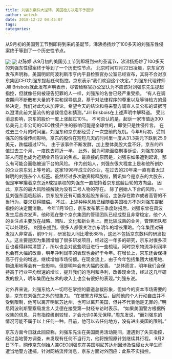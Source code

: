 ```yaml
---
title: 刘强东案件大逆转，美国检方决定不予起诉
author: wetech
date: 2018-12-22 04:45:07
tags: 
categories: 
---
```

从9月初的美国劳工节到即将到来的圣诞节，沸沸扬扬炒了100多天的刘强东性侵案终于等到了一个历史性节点。
<!-- more -->
<img align="center" border="0" src="https://imgcdn.yicai.com/uppics/images/2018/12/24782d795efbf87198ec24156cf870ec.jpg" />
<img align="center" border="0" src="https://imgcdn.yicai.com/uppics/images/2018/12/ef8102f44b2ea3594e20d14ae6cee698.jpg" />
赵陈婷
从9月初的美国劳工节到即将到来的圣诞节，沸沸扬扬炒了100多天的刘强东性侵案终于等到了一个历史性节点。
北京时间12月22日凌晨，京东官方发布声明称，美国明尼阿波利斯市亨内平县检察官办公室已经宣布，其将不会对京东集团CEO刘强东提起任何指控。京东表示“我们欢迎这个决定。”
刘强东代理律师Jill Brisbois就此发布声明表示，尽管检察官办公室认为不应该对刘强东先生提起指控，但就像任何被诬告犯罪的人一样，刘强东的名誉已经严重受损。
“有人在调查期间不断散布大量的不实和误导信息，基于对法律程序的尊重以及等待检方的最终决定，我们对此均未加评论，希望今天的结论和将来警方调查人员公布的证据可以澄清此前大量流传的错误信息和猜测。”Jill Brisbois在上述声明中解释道。
受此消息影响，京东的股价一度上涨超过10%。
不可否认的是，起诉一家市值达300亿美元上市公司的CEO性侵产生的影响可能是全球性的，即使只是性侵传言。
在过去三个月的时间里，刘强东和京东都经受了一次空前的危机。今年9月初，受刘强东的性侵传闻影响，京东的股价在短短几天的时间里一度从31.3美元下跌到25.9美元，跌幅超过17%。
由于该事件不断发酵，加上整体美股大盘不好，京东的市值过去三个月，一度跌去将近一半。
此外，因为可能面临刑事诉讼，刘强东的接班人问题也成为近期业界热议的焦点。最直接的原因是，刘强东如果遭到起诉，那么有可能会面临被迫下台的风险。
作为创始人，刘强东很大程度上是和他所创办的企业京东划上等号的。这家1998年成立的企业，在过去的20年来一直有着太过鲜明的刘强东个人标签。虽然经过多次融资稀释股权，腾讯如今是京东的大股东，但是牢牢攥着京东近8成投票权的刘强东一直把持着京东这艘巨轮的方向盘。
因此，京东的最大风险被解读为没有二号人物的存在。
除了创始人下台的风险，一旦刘强东面临起诉，京东股东还有可能发起股东诉讼，主张存在欺诈或者高管的不当行为，要求获得赔偿。
不过，上述种种风险已经随着美国检方不对刘强东提起指控的决定而消散。
今年11月19日，京东发布第三季度财报后，刘强东曾在风波发生后首次发声。他称现在整个京东集团的管理团队已经成型且非常稳定，他个人的关注点主要放在战略、团队、文化和新业务上。而比较成熟的业务，管理团队都可以处理好。
刘强东提到，很多人都很关注京东明年的增长策略。今年集团对研发投入非常高，前9个月，研发投入同比增长88％，这还不包括京东数科的研发投入。这主要是因为集团增加了很多研发项目，经过这一年多的研究，京东对很多项目也看得非常清楚了，所以也会对这些项目进行一些梳理。同时京东物流净利润率也会有大幅的改善，明年净利润率的表现也会好于今年。在增长上，京东还会保持高于行业的增速，继续增加市场份额。在现金流上，由于今年包括集团大楼用地、物流用地等会有一些影响，但是明年会有大幅的改善。
“总体而言，明年我们会保持高于行业平均增速的增长，提升我们的毛利和净利，改善现金流，经过这几年研发的投入，明年集团在技术的收入上也会有很好的表现。”刘强东说。
 
 
对外界来说，刘强东给人一切尽在掌控的霸道总裁形象，但如今的资本市场需要的是，京东在刘强东之外的想象力。
“在被警方释放后，目前他的个人行动自由并不受到限制，他可以离开明尼苏达州，也可以离开美国，但并不代表他是无罪的。”明尼阿波利斯警察局发言人艾德在接受第一财经专访时表示。
“如果美国警方根据所收集的信息，只有指控级别较轻，才会允许0美元保释。”周东发说，“而刘强东的情况可能不属于以上任何一种。目前，他可以去任何地方，没有进出美国的限制。”
京东方面今日就此回应称，刘强东先生在美国商务活动期间，遭遇到了失实指控，经过当地警方调查，未发现有任何不当行为，他将按照原计划继续其行程。
9月2日下午，网传京东创始人兼CEO刘强东在美国明尼苏达州因涉及性侵女大学生而遭当地警方逮捕。针对网络流传消息，京东方面对外回应：此系不实指控。
